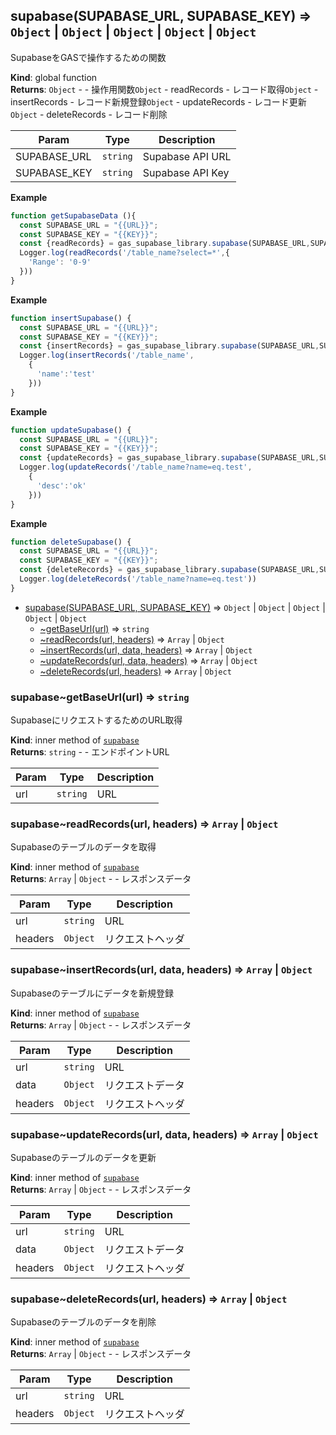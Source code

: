 <a name="supabase"></a>

## supabase(SUPABASE_URL, SUPABASE_KEY) ⇒ <code>Object</code> \| <code>Object</code> \| <code>Object</code> \| <code>Object</code> \| <code>Object</code>
SupabaseをGASで操作するための関数

**Kind**: global function  
**Returns**: <code>Object</code> - - 操作用関数<code>Object</code> - readRecords - レコード取得<code>Object</code> - insertRecords - レコード新規登録<code>Object</code> - updateRecords - レコード更新<code>Object</code> - deleteRecords - レコード削除  

| Param | Type | Description |
| --- | --- | --- |
| SUPABASE_URL | <code>string</code> | Supabase API URL |
| SUPABASE_KEY | <code>string</code> | Supabase API Key |

**Example**  
```js
function getSupabaseData (){
  const SUPABASE_URL = "{{URL}}";
  const SUPABASE_KEY = "{{KEY}}";
  const {readRecords} = gas_supabase_library.supabase(SUPABASE_URL,SUPABASE_KEY);
  Logger.log(readRecords('/table_name?select=*',{
    'Range': '0-9'
  }))
}
```
**Example**  
```js
function insertSupabase() {
  const SUPABASE_URL = "{{URL}}";
  const SUPABASE_KEY = "{{KEY}}";
  const {insertRecords} = gas_supabase_library.supabase(SUPABASE_URL,SUPABASE_KEY);
  Logger.log(insertRecords('/table_name',
    {
      'name':'test'
    }))
}
```
**Example**  
```js
function updateSupabase() {
  const SUPABASE_URL = "{{URL}}";
  const SUPABASE_KEY = "{{KEY}}";
  const {updateRecords} = gas_supabase_library.supabase(SUPABASE_URL,SUPABASE_KEY);
  Logger.log(updateRecords('/table_name?name=eq.test',
    {
      'desc':'ok'
    }))
}
```
**Example**  
```js
function deleteSupabase() {
  const SUPABASE_URL = "{{URL}}";
  const SUPABASE_KEY = "{{KEY}}";
  const {deleteRecords} = gas_supabase_library.supabase(SUPABASE_URL,SUPABASE_KEY);
  Logger.log(deleteRecords('/table_name?name=eq.test'))
}
```

* [supabase(SUPABASE_URL, SUPABASE_KEY)](#supabase) ⇒ <code>Object</code> \| <code>Object</code> \| <code>Object</code> \| <code>Object</code> \| <code>Object</code>
    * [~getBaseUrl(url)](#supabase..getBaseUrl) ⇒ <code>string</code>
    * [~readRecords(url, headers)](#supabase..readRecords) ⇒ <code>Array</code> \| <code>Object</code>
    * [~insertRecords(url, data, headers)](#supabase..insertRecords) ⇒ <code>Array</code> \| <code>Object</code>
    * [~updateRecords(url, data, headers)](#supabase..updateRecords) ⇒ <code>Array</code> \| <code>Object</code>
    * [~deleteRecords(url, headers)](#supabase..deleteRecords) ⇒ <code>Array</code> \| <code>Object</code>

<a name="supabase..getBaseUrl"></a>

### supabase~getBaseUrl(url) ⇒ <code>string</code>
SupabaseにリクエストするためのURL取得

**Kind**: inner method of [<code>supabase</code>](#supabase)  
**Returns**: <code>string</code> - - エンドポイントURL  

| Param | Type | Description |
| --- | --- | --- |
| url | <code>string</code> | URL |

<a name="supabase..readRecords"></a>

### supabase~readRecords(url, headers) ⇒ <code>Array</code> \| <code>Object</code>
Supabaseのテーブルのデータを取得

**Kind**: inner method of [<code>supabase</code>](#supabase)  
**Returns**: <code>Array</code> \| <code>Object</code> - - レスポンスデータ  

| Param | Type | Description |
| --- | --- | --- |
| url | <code>string</code> | URL |
| headers | <code>Object</code> | リクエストヘッダ |

<a name="supabase..insertRecords"></a>

### supabase~insertRecords(url, data, headers) ⇒ <code>Array</code> \| <code>Object</code>
Supabaseのテーブルにデータを新規登録

**Kind**: inner method of [<code>supabase</code>](#supabase)  
**Returns**: <code>Array</code> \| <code>Object</code> - - レスポンスデータ  

| Param | Type | Description |
| --- | --- | --- |
| url | <code>string</code> | URL |
| data | <code>Object</code> | リクエストデータ |
| headers | <code>Object</code> | リクエストヘッダ |

<a name="supabase..updateRecords"></a>

### supabase~updateRecords(url, data, headers) ⇒ <code>Array</code> \| <code>Object</code>
Supabaseのテーブルのデータを更新

**Kind**: inner method of [<code>supabase</code>](#supabase)  
**Returns**: <code>Array</code> \| <code>Object</code> - - レスポンスデータ  

| Param | Type | Description |
| --- | --- | --- |
| url | <code>string</code> | URL |
| data | <code>Object</code> | リクエストデータ |
| headers | <code>Object</code> | リクエストヘッダ |

<a name="supabase..deleteRecords"></a>

### supabase~deleteRecords(url, headers) ⇒ <code>Array</code> \| <code>Object</code>
Supabaseのテーブルのデータを削除

**Kind**: inner method of [<code>supabase</code>](#supabase)  
**Returns**: <code>Array</code> \| <code>Object</code> - - レスポンスデータ  

| Param | Type | Description |
| --- | --- | --- |
| url | <code>string</code> | URL |
| headers | <code>Object</code> | リクエストヘッダ |

